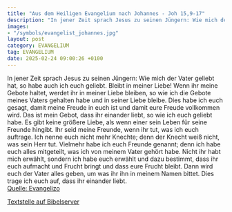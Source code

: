 ```yaml
---
title: "Aus dem Heiligen Evangelium nach Johannes - Joh 15,9-17"
description: "In jener Zeit sprach Jesus zu seinen Jüngern: Wie mich der Vater geliebt hat, so habe auch ich euch geliebt. Bleibt in meiner Liebe! Wenn ihr meine Gebote haltet, werdet ihr in meiner Liebe bleiben, so wie ich die Gebote meines Vaters gehalten habe und in seiner Liebe bleibe. Die...."
images:
- "/symbols/evangelist_johannes.jpg"
layout: post
category: EVANGELIUM
tag: EVANGELIUM
date: 2025-02-24 09:00:26 +0100
---
```

In jener Zeit sprach Jesus zu seinen Jüngern: Wie mich der Vater geliebt hat, so habe auch ich euch geliebt. Bleibt in meiner Liebe!
Wenn ihr meine Gebote haltet, werdet ihr in meiner Liebe bleiben, so wie ich die Gebote meines Vaters gehalten habe und in seiner Liebe bleibe.
Dies habe ich euch gesagt, damit meine Freude in euch ist und damit eure Freude vollkommen wird.<!--more-->
Das ist mein Gebot, dass ihr einander liebt, so wie ich euch geliebt habe.
Es gibt keine größere Liebe, als wenn einer sein Leben für seine Freunde hingibt.
Ihr seid meine Freunde, wenn ihr tut, was ich euch auftrage.
Ich nenne euch nicht mehr Knechte; denn der Knecht weiß nicht, was sein Herr tut. Vielmehr habe ich euch Freunde genannt; denn ich habe euch alles mitgeteilt, was ich von meinem Vater gehört habe.
Nicht ihr habt mich erwählt, sondern ich habe euch erwählt und dazu bestimmt, dass ihr euch aufmacht und Frucht bringt und dass eure Frucht bleibt. Dann wird euch der Vater alles geben, um was ihr ihn in meinem Namen bittet.
Dies trage ich euch auf, dass ihr einander liebt.<br>
[Quelle: Evangelizo](https://evangeliumtagfuertag.org/DE/gospel)

[Textstelle auf Bibelserver](https://www.bibleserver.com/EU/Johannes15,9-17)

